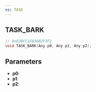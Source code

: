 ```yaml
---
ns: TASK
---
```

## TASK_BARK

```c
// 0x83BFC1F836B2F3F2
void TASK_BARK(Any p0, Any p1, Any p2);
```

## Parameters
* **p0**:
* **p1**:
* **p2**:
